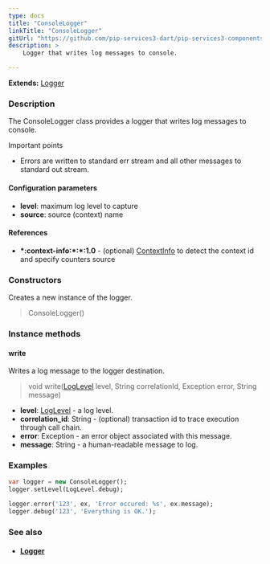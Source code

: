 ```yaml
---
type: docs
title: "ConsoleLogger"
linkTitle: "ConsoleLogger"
gitUrl: "https://github.com/pip-services3-dart/pip-services3-components-dart"
description: >
    Logger that writes log messages to console.

---
```


**Extends:** [Logger](../logger)

### Description

The  ConsoleLogger class provides a logger that writes log messages to console.

Important points

- Errors are written to standard err stream and all other messages to standard out stream.

#### Configuration parameters
- **level**: maximum log level to capture
- **source**: source (context) name

#### References
- **\*:context-info:\*:\*:1.0** - (optional) [ContextInfo](../../info/context_info) to detect the context id and specify counters source

### Constructors
Creates a new instance of the logger.

> ConsoleLogger()

### Instance methods

#### write
Writes a log message to the logger destination.

> void write([LogLevel](../log_level) level, String correlationId, Exception error, String message)

- **level**: [LogLevel](../log_level) - a log level.
- **correlation_id**: String - (optional) transaction id to trace execution through call chain.
- **error**: Exception - an error object associated with this message.
- **message**: String - a human-readable message to log.

### Examples

```dart
var logger = new ConsoleLogger();
logger.setLevel(LogLevel.debug);

logger.error('123', ex, 'Error occured: %s', ex.message);
logger.debug('123', 'Everything is OK.');
```

### See also
- #### [Logger](../logger)
